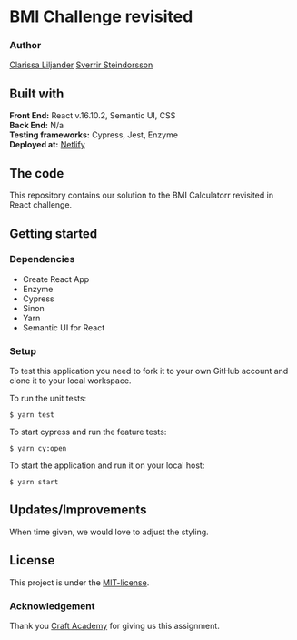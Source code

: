 # BMI Challenge revisited
### Author  
[Clarissa Liljander](https://github.com/clalil) 
[Sverrir Steindorsson](https://github.com/shsteindorsson)
## Built with  
**Front End:** React v.16.10.2, Semantic UI, CSS  
**Back End:** N/a  
**Testing frameworks:** Cypress, Jest, Enzyme  
**Deployed at:** [Netlify](#)

## The code   
This repository contains our solution to the BMI Calculatorr revisited in React challenge.

## Getting started
### Dependencies  
* Create React App    
* Enzyme
* Cypress 
* Sinon
* Yarn
* Semantic UI for React

### Setup   
To test this application you need to fork it to your own GitHub account and clone it to your local workspace.  

To run the unit tests:  
```
$ yarn test
```  
To start cypress and run the feature tests:  
```
$ yarn cy:open
```
To start the application and run it on your local host:
```
$ yarn start
```

## Updates/Improvements  
When time given, we would love to adjust the styling.

## License  
This project is under the [MIT-license](https://en.wikipedia.org/wiki/MIT_License).

### Acknowledgement  
Thank you [Craft Academy](https://craftacademy.se) for giving us this assignment.  